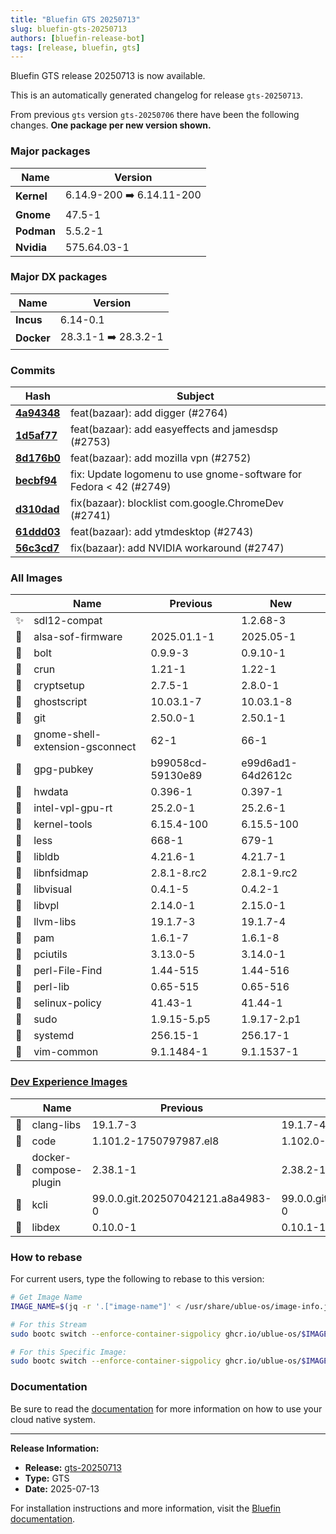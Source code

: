 ```yaml
---
title: "Bluefin GTS 20250713"
slug: bluefin-gts-20250713
authors: [bluefin-release-bot]
tags: [release, bluefin, gts]
---
```


Bluefin GTS release 20250713 is now available.

<!--truncate-->

This is an automatically generated changelog for release `gts-20250713`.

From previous `gts` version `gts-20250706` there have been the following changes. **One package per new version shown.**

### Major packages

| Name       | Version                   |
| ---------- | ------------------------- |
| **Kernel** | 6.14.9-200 ➡️ 6.14.11-200 |
| **Gnome**  | 47.5-1                    |
| **Podman** | 5.5.2-1                   |
| **Nvidia** | 575.64.03-1               |

### Major DX packages

| Name       | Version              |
| ---------- | -------------------- |
| **Incus**  | 6.14-0.1             |
| **Docker** | 28.3.1-1 ➡️ 28.3.2-1 |

### Commits

| Hash                                                                                               | Subject                                                            |
| -------------------------------------------------------------------------------------------------- | ------------------------------------------------------------------ |
| **[4a94348](https://github.com/ublue-os/bluefin/commit/4a94348439b40620a2b67ef7fe0f3ba8181db9b2)** | feat(bazaar): add digger (#2764)                                   |
| **[1d5af77](https://github.com/ublue-os/bluefin/commit/1d5af77baf452aa2cb7e973916cf2ea410fbfda8)** | feat(bazaar): add easyeffects and jamesdsp (#2753)                 |
| **[8d176b0](https://github.com/ublue-os/bluefin/commit/8d176b062a4fe82d7022ad992044b8fa6dd24e2a)** | feat(bazaar): add mozilla vpn (#2752)                              |
| **[becbf94](https://github.com/ublue-os/bluefin/commit/becbf940c64fcc6f60f6173d9e654d1d79f0a10d)** | fix: Update logomenu to use gnome-software for Fedora < 42 (#2749) |
| **[d310dad](https://github.com/ublue-os/bluefin/commit/d310dade2e80a4b63a724abf82f5997c93817864)** | fix(bazaar): blocklist com.google.ChromeDev (#2741)                |
| **[61ddd03](https://github.com/ublue-os/bluefin/commit/61ddd03f3b6444cbce56058b8cadd129797e0077)** | feat(bazaar): add ytmdesktop (#2743)                               |
| **[56c3cd7](https://github.com/ublue-os/bluefin/commit/56c3cd763919f2c7b61f4b6e52b90386e43a7ebd)** | fix(bazaar): add NVIDIA workaround (#2747)                         |

### All Images

|     | Name                            | Previous          | New               |
| --- | ------------------------------- | ----------------- | ----------------- |
| ✨  | sdl12-compat                    |                   | 1.2.68-3          |
| 🔄  | alsa-sof-firmware               | 2025.01.1-1       | 2025.05-1         |
| 🔄  | bolt                            | 0.9.9-3           | 0.9.10-1          |
| 🔄  | crun                            | 1.21-1            | 1.22-1            |
| 🔄  | cryptsetup                      | 2.7.5-1           | 2.8.0-1           |
| 🔄  | ghostscript                     | 10.03.1-7         | 10.03.1-8         |
| 🔄  | git                             | 2.50.0-1          | 2.50.1-1          |
| 🔄  | gnome-shell-extension-gsconnect | 62-1              | 66-1              |
| 🔄  | gpg-pubkey                      | b99058cd-59130e89 | e99d6ad1-64d2612c |
| 🔄  | hwdata                          | 0.396-1           | 0.397-1           |
| 🔄  | intel-vpl-gpu-rt                | 25.2.0-1          | 25.2.6-1          |
| 🔄  | kernel-tools                    | 6.15.4-100        | 6.15.5-100        |
| 🔄  | less                            | 668-1             | 679-1             |
| 🔄  | libldb                          | 4.21.6-1          | 4.21.7-1          |
| 🔄  | libnfsidmap                     | 2.8.1-8.rc2       | 2.8.1-9.rc2       |
| 🔄  | libvisual                       | 0.4.1-5           | 0.4.2-1           |
| 🔄  | libvpl                          | 2.14.0-1          | 2.15.0-1          |
| 🔄  | llvm-libs                       | 19.1.7-3          | 19.1.7-4          |
| 🔄  | pam                             | 1.6.1-7           | 1.6.1-8           |
| 🔄  | pciutils                        | 3.13.0-5          | 3.14.0-1          |
| 🔄  | perl-File-Find                  | 1.44-515          | 1.44-516          |
| 🔄  | perl-lib                        | 0.65-515          | 0.65-516          |
| 🔄  | selinux-policy                  | 41.43-1           | 41.44-1           |
| 🔄  | sudo                            | 1.9.15-5.p5       | 1.9.17-2.p1       |
| 🔄  | systemd                         | 256.15-1          | 256.17-1          |
| 🔄  | vim-common                      | 9.1.1484-1        | 9.1.1537-1        |

### [Dev Experience Images](https://docs.projectbluefin.io/bluefin-dx)

|     | Name                  | Previous                          | New                               |
| --- | --------------------- | --------------------------------- | --------------------------------- |
| 🔄  | clang-libs            | 19.1.7-3                          | 19.1.7-4                          |
| 🔄  | code                  | 1.101.2-1750797987.el8            | 1.102.0-1752099924.el8            |
| 🔄  | docker-compose-plugin | 2.38.1-1                          | 2.38.2-1                          |
| 🔄  | kcli                  | 99.0.0.git.202507042121.a8a4983-0 | 99.0.0.git.202507120951.3683b77-0 |
| 🔄  | libdex                | 0.10.0-1                          | 0.10.1-1                          |

### How to rebase

For current users, type the following to rebase to this version:

```bash
# Get Image Name
IMAGE_NAME=$(jq -r '.["image-name"]' < /usr/share/ublue-os/image-info.json)

# For this Stream
sudo bootc switch --enforce-container-sigpolicy ghcr.io/ublue-os/$IMAGE_NAME:gts

# For this Specific Image:
sudo bootc switch --enforce-container-sigpolicy ghcr.io/ublue-os/$IMAGE_NAME:gts-20250713
```

### Documentation

Be sure to read the [documentation](https://docs.projectbluefin.io/) for more information
on how to use your cloud native system.

---

**Release Information:**

- **Release:** [gts-20250713](https://github.com/ublue-os/bluefin/releases/tag/gts-20250713)
- **Type:** GTS
- **Date:** 2025-07-13

For installation instructions and more information, visit the [Bluefin documentation](https://docs.projectbluefin.io/).

